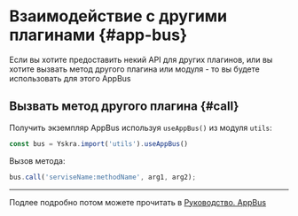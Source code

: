 # Взаимодействие с другими плагинами {#app-bus}

Если вы хотите предоставить некий API для других плагинов, или вы хотите вызвать метод другого плагина или модуля - то вы будете использовать для этого AppBus


## Вызвать метод другого плагина {#call}

Получить экземпляр AppBus используя `useAppBus()` из модуля `utils`:
```js
const bus = Yskra.import('utils').useAppBus()
```

Вызов метода:

```js
bus.call('serviseName:methodName', arg1, arg2);
```

___
Подлее подробно потом можете прочитать в [Руководство. AppBus](../app-bus.md)
